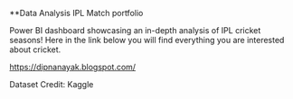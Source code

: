**Data Analysis IPL Match portfolio

Power BI dashboard showcasing an in-depth analysis of IPL cricket seasons! 
Here in the link below you will find everything you are interested about cricket. 

https://dipnanayak.blogspot.com/

Dataset Credit: Kaggle
